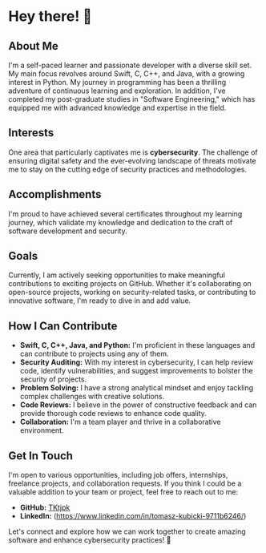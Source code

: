 # Hey there! 👋

## About Me

I'm a self-paced learner and passionate developer with a diverse skill set. My main focus revolves around Swift, C, C++, and Java, with a growing interest in Python. My journey in programming has been a thrilling adventure of continuous learning and exploration. In addition, I've completed my post-graduate studies in "Software Engineering," which has equipped me with advanced knowledge and expertise in the field.

## Interests

One area that particularly captivates me is **cybersecurity**. The challenge of ensuring digital safety and the ever-evolving landscape of threats motivate me to stay on the cutting edge of security practices and methodologies.

## Accomplishments

I'm proud to have achieved several certificates throughout my learning journey, which validate my knowledge and dedication to the craft of software development and security.

## Goals

Currently, I am actively seeking opportunities to make meaningful contributions to exciting projects on GitHub. Whether it's collaborating on open-source projects, working on security-related tasks, or contributing to innovative software, I'm ready to dive in and add value.

## How I Can Contribute

- **Swift, C, C++, Java, and Python:** I'm proficient in these languages and can contribute to projects using any of them.
- **Security Auditing:** With my interest in cybersecurity, I can help review code, identify vulnerabilities, and suggest improvements to bolster the security of projects.
- **Problem Solving:** I have a strong analytical mindset and enjoy tackling complex challenges with creative solutions.
- **Code Reviews:** I believe in the power of constructive feedback and can provide thorough code reviews to enhance code quality.
- **Collaboration:** I'm a team player and thrive in a collaborative environment.

## Get In Touch

I'm open to various opportunities, including job offers, internships, freelance projects, and collaboration requests. If you think I could be a valuable addition to your team or project, feel free to reach out to me:

- **GitHub:** [TKtjpk](https://github.com/TKtjpk)
- **LinkedIn:** (https://www.linkedin.com/in/tomasz-kubicki-9711b6246/)

Let's connect and explore how we can work together to create amazing software and enhance cybersecurity practices! 🚀
